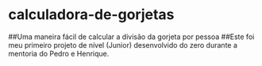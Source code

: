 # calculadora-de-gorjetas
##Uma maneira fácil de calcular a divisão da gorjeta por pessoa
##Este foi meu primeiro projeto de nível (Junior) desenvolvido do zero durante a mentoria do Pedro e Henrique.
